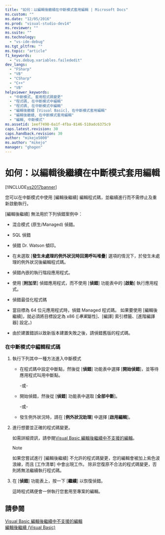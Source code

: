 ```yaml
---
title: "如何：以編輯後繼續在中斷模式套用編輯 | Microsoft Docs"
ms.custom: ""
ms.date: "12/05/2016"
ms.prod: "visual-studio-dev14"
ms.reviewer: ""
ms.suite: ""
ms.technology: 
  - "vs-ide-debug"
ms.tgt_pltfrm: ""
ms.topic: "article"
f1_keywords: 
  - "vs.debug.variables.failededit"
dev_langs: 
  - "FSharp"
  - "VB"
  - "CSharp"
  - "C++"
  - "VB"
helpviewer_keywords: 
  - "中斷模式, 套用程式碼變更"
  - "程式碼, 在中斷模式中編輯"
  - "程式碼, 在中斷模式中編輯"
  - "編輯後繼續 [Visual Basic], 在中斷模式套用編輯"
  - "編輯後繼續, 在中斷模式套用編輯"
  - "編輯, 中斷模式"
ms.assetid: 1eef7498-6a1f-4fba-8146-510adc6375c9
caps.latest.revision: 30
caps.handback.revision: 30
author: "mikejo5000"
ms.author: "mikejo"
manager: "ghogen"
---
```

# 如何：以編輯後繼續在中斷模式套用編輯
[!INCLUDE[vs2017banner](../code-quality/includes/vs2017banner.md)]

您可以在中斷模式中使用 \[編輯後繼續\] 編輯程式碼，並繼續進行而不需停止及重新啟動執行。  
  
 \[編輯後繼續\] 無法用於下列偵錯案例中：  
  
-   混合模式 \(原生\/Managed\) 偵錯。  
  
-   SQL 偵錯  
  
-   偵錯 Dr.  Watson 傾印。  
  
-   在未選取 \[**發生未處理的例外狀況時回溯呼叫堆疊**\] 選項的情況下，於發生未處理的例外狀況後編輯程式碼。  
  
-   偵錯內嵌的執行階段應用程式。  
  
-   使用 \[**附加至**\] 偵錯應用程式，而不使用 \[**偵錯**\] 功能表中的 \[**啟動**\] 執行應用程式。  
  
-   偵錯最佳化程式碼  
  
-   當目標為 64 位元應用程式時，偵錯 Managed 程式碼。  如果要使用 \[編輯後繼續\]，就必須將目標設定為 x86   \(\[*專案*屬性\]、\[編譯\] 索引標籤、\[進階編譯器\] 設定。\)  
  
-   由於建置錯誤以致新版本建置失敗之後，請偵錯舊版的程式碼。  
  
### 在中斷模式中編輯程式碼  
  
1.  執行下列其中一種方法進入中斷模式  
  
    -   在程式碼中設定中斷點，然後從 \[**偵錯**\] 功能表中選擇 \[**開始偵錯**\]，並等待應用程式叫用中斷點。  
  
         \-或\-  
  
    -   開始偵錯，然後從 \[**偵錯**\] 功能表中選取 \[**全部中斷**\]。  
  
         \-或\-  
  
    -   發生例外狀況時，請在 \[**例外狀況助理**\] 中選擇 \[**啟用編輯**\]。  
  
2.  進行想要並正確的程式碼變更。  
  
     如需詳細資訊，請參閱[Visual Basic 編輯後繼續中不支援的編輯](../debugger/unsupported-edits-in-visual-basic-edit-and-continue.md)。  
  
    > [!NOTE]
    >  如果您嘗試進行 \[編輯後繼續\] 不允許的程式碼變更，您的編輯會被加上紫色波浪線，而且 \[工作清單\] 中會出現工作。  除非您復原不合法的程式碼變更，否則將無法繼續執行程式碼。  
  
3.  在 \[**偵錯**\] 功能表上，按一下 \[**繼續**\] 以恢復偵錯。  
  
     這時程式碼便會一併執行您套用至專案的編輯。  
  
## 請參閱  
 [Visual Basic 編輯後繼續中不支援的編輯](../debugger/unsupported-edits-in-visual-basic-edit-and-continue.md)   
 [編輯後繼續 \(Visual Basic\)](../debugger/edit-and-continue-visual-basic.md)